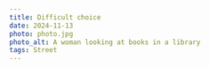 ```yaml
---
title: Difficult choice
date: 2024-11-13
photo: photo.jpg
photo_alt: A woman looking at books in a library
tags: Street
---
```

